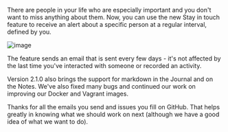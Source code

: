 There are people in your life who are especially important and you don't want to miss anything about them. Now, you can use the new Stay in touch feature to receive an alert about a specific person at a regular interval, defined by you.

![image](/img/posts/2018-05-03-stayintouch.gif)

The feature sends an email that is sent every few days - it's not affected by the last time you've interacted with someone or recorded an activity.

Version 2.1.0 also brings the support for markdown in the Journal and on the Notes. We've also fixed many bugs and continued our work on improving our Docker and Vagrant images.

Thanks for all the emails you send and issues you fill on GitHub. That helps greatly in knowing what we should work on next (although we have a good idea of what we want to do).
